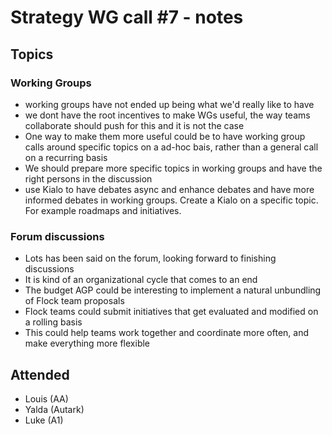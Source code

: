 
# Strategy WG call #7 - notes

## Topics

### Working Groups
- working groups have not ended up being what we'd really like to have
- we dont have the root incentives to make WGs useful, the way teams collaborate should push for this and it is not the case
- One way to make them more useful could be to have working group calls around specific topics on a ad-hoc bais, rather than a general call on a recurring basis
- We should prepare more specific topics in working groups and have the right persons in the discussion
- use Kialo to have debates async and enhance debates and have more informed debates in working groups. Create a Kialo on a specific topic. For example roadmaps and initiatives.

### Forum discussions
- Lots has been said on the forum, looking forward to finishing discussions
- It is kind of an organizational cycle that comes to an end
- The budget AGP could be interesting to implement a natural unbundling of Flock team proposals
- Flock teams could submit initiatives that get evaluated and modified on a rolling basis
- This could help teams work together and coordinate more often, and make everything more flexible


## Attended

- Louis (AA)
- Yalda (Autark)
- Luke (A1)
